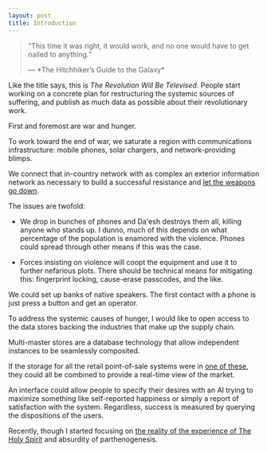 ```yaml
---
layout: post
title: Introduction
---
```


<blockquote>
<q>This time it was right, it would work, and no one would have to get nailed to anything.</q>
<p class='sig'>&#x2015; *The Hitchhiker’s Guide to the Galaxy*</p>
</blockquote>

Like the title says, this is *The Revolution Will Be Televised*. People start working on a concrete plan for restructuring the systemic sources of suffering, and publish as much data as possible about their revolutionary work.

First and foremost are war and hunger.

To work toward the end of war, we saturate a region with communications infrastructure: mobile phones, solar chargers, and network-providing blimps.

We connect that in-country network with as complex an exterior information network as necessary to build a successful resistance and [let the weapons go down](https://www.youtube.com/watch?v=WRmBChQjZPs).

The issues are twofold:

* We drop in bunches of phones and Da'esh destroys them all, killing anyone who stands up. I dunno, much of this depends on what percentage of the population is enamored with the violence. Phones could spread through other means if this was the case.

* Forces insisting on violence will coopt the equipment and use it to further nefarious plots. There should be technical means for mitigating this: fingerprint locking, cause-erase passcodes, and the like.

We could set up banks of native speakers. The first contact with a phone is just press a button and get an operator.

To address the systemic causes of hunger, I would like to open access to the data stores backing the industries that make up the supply chain.

Multi-master stores are a database technology that allow independent instances to be seamlessly composited.

If the storage for all the retail point-of-sale systems were in [one of these](http://ipfs.io), they could all be combined to provide a real-time view of the market.

An interface could allow people to specify their desires with an AI trying to maximize something like self-reported happiness or simply a report of satisfaction with the system. Regardless, success is measured by querying the dispositions of the users.

Recently, though I started focusing on [the reality of the experience of The Holy Spirit](http://www.amazon.com/Why-God-Wont-Go-Away/dp/034544034X) and absurdity of parthenogenesis.
